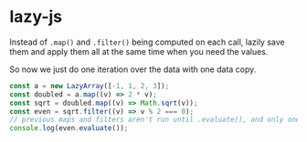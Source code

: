 # lazy-js

Instead of `.map()` and `.filter()` being computed on each call, lazily save them and apply them all at the same time when you need the values.

So now we just do one iteration over the data with one data copy.

```js
const a = new LazyArray([-1, 1, 2, 3]);
const doubled = a.map((v) => 2 * v);
const sqrt = doubled.map((v) => Math.sqrt(v));
const even = sqrt.filter((v) => v % 2 === 0);
// previous maps and filters aren't run until .evaluate(), and only one copy of memory (in one data iteration!)
console.log(even.evaluate());
```
